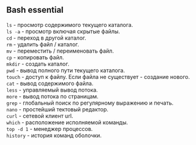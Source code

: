 ## Bash essential 

```ls``` - просмотр содержимого текущего каталога.  
```ls -a``` - просмотр включая скрытые файлы.  
```cd``` - переход в другой каталог.  
```rm``` - удалить файл / каталог.  
```mv``` - переместить / переименовать файл.  
```cp``` - копировать файл.  
```mkdir``` - создать каталог.  
```pwd``` - вывод полного пути текущего каталога.  
```touch``` - доступ к файлу. Если файла не существует - создание нового.  
```cat``` - вывод содержимого файла.  
```less``` - управляемый вывод потока.  
```more``` - вывод потока по страницам.  
```grep``` - глобальный поиск по регулярному выражению и печать.  
```nano``` - простейший тектовый редактор.  
```curl``` - сетевой клиент url.  
```which``` - расположение исполняемой команды.  
```top -d 1``` - менеджер процессов.  
```history``` - история команд оболочки.  
